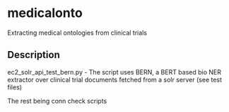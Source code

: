 # medicalonto
Extracting medical ontologies from clinical trials

## Description

ec2_solr_api_test_bern.py - The script uses BERN, a BERT based bio NER extractor over clinical trial documents fetched from a solr server (see test files)

The rest being conn check scripts
